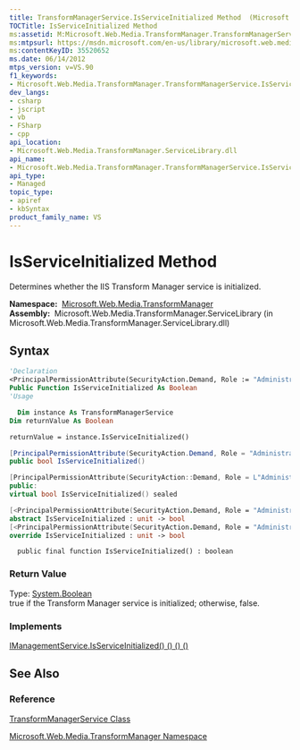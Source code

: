 ```yaml
---
title: TransformManagerService.IsServiceInitialized Method  (Microsoft.Web.Media.TransformManager)
TOCTitle: IsServiceInitialized Method
ms:assetid: M:Microsoft.Web.Media.TransformManager.TransformManagerService.IsServiceInitialized
ms:mtpsurl: https://msdn.microsoft.com/en-us/library/microsoft.web.media.transformmanager.transformmanagerservice.isserviceinitialized(v=VS.90)
ms:contentKeyID: 35520652
ms.date: 06/14/2012
mtps_version: v=VS.90
f1_keywords:
- Microsoft.Web.Media.TransformManager.TransformManagerService.IsServiceInitialized
dev_langs:
- csharp
- jscript
- vb
- FSharp
- cpp
api_location:
- Microsoft.Web.Media.TransformManager.ServiceLibrary.dll
api_name:
- Microsoft.Web.Media.TransformManager.TransformManagerService.IsServiceInitialized
api_type:
- Managed
topic_type:
- apiref
- kbSyntax
product_family_name: VS
---
```


# IsServiceInitialized Method

Determines whether the IIS Transform Manager service is initialized.

**Namespace:**  [Microsoft.Web.Media.TransformManager](microsoft-web-media-transformmanager-namespace.md)  
**Assembly:**  Microsoft.Web.Media.TransformManager.ServiceLibrary (in Microsoft.Web.Media.TransformManager.ServiceLibrary.dll)

## Syntax

```vb
'Declaration
<PrincipalPermissionAttribute(SecurityAction.Demand, Role := "Administrators")> _
Public Function IsServiceInitialized As Boolean
'Usage

  Dim instance As TransformManagerService
Dim returnValue As Boolean

returnValue = instance.IsServiceInitialized()
```

```csharp
[PrincipalPermissionAttribute(SecurityAction.Demand, Role = "Administrators")]
public bool IsServiceInitialized()
```

```cpp
[PrincipalPermissionAttribute(SecurityAction::Demand, Role = L"Administrators")]
public:
virtual bool IsServiceInitialized() sealed
```

``` fsharp
[<PrincipalPermissionAttribute(SecurityAction.Demand, Role = "Administrators")>]
abstract IsServiceInitialized : unit -> bool 
[<PrincipalPermissionAttribute(SecurityAction.Demand, Role = "Administrators")>]
override IsServiceInitialized : unit -> bool 
```

```jscript
  public final function IsServiceInitialized() : boolean
```

### Return Value

Type: [System.Boolean](https://msdn.microsoft.com/library/a28wyd50)  
true if the Transform Manager service is initialized; otherwise, false.  

### Implements

[IManagementService.IsServiceInitialized() () () ()](imanagementservice-isserviceinitialized-method-microsoft-web-media-transformmanager.md)  

## See Also

### Reference

[TransformManagerService Class](transformmanagerservice-class-microsoft-web-media-transformmanager.md)

[Microsoft.Web.Media.TransformManager Namespace](microsoft-web-media-transformmanager-namespace.md)

